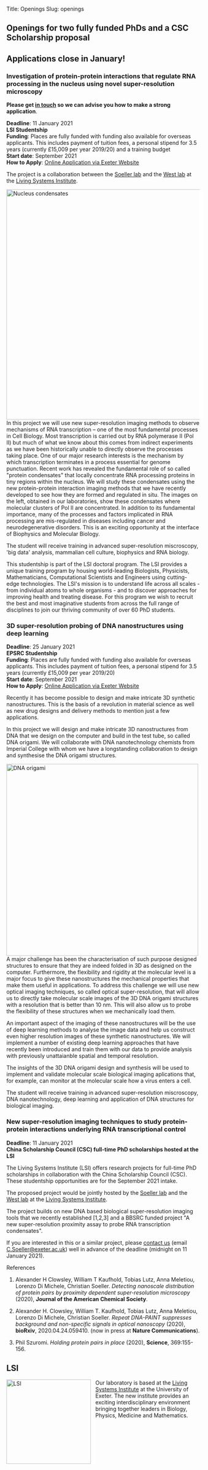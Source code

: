 Title: Openings
Slug: openings

## Openings for two fully funded PhDs and a CSC Scholarship proposal


## Applications close in January!


### Investigation of protein-protein interactions that regulate RNA processing in the nucleus using novel super-resolution microscopy

**Please get [in touch]({filename}/pages/contact.md) so we can advise you how to make a strong application**.

**Deadline**: 11 January 2021 <br>
**LSI Studentship** <br>
**Funding**: Places are fully funded with funding also available for overseas applicants.  This includes payment of tuition fees, a personal stipend for 3.5 years (currently £15,009 per year 2019/20) and a training budget<br>
**Start date**: September 2021<br>
**How to Apply**: [Online Application via Exeter Website](http://www.exeter.ac.uk/studying/funding/award/?id=4030)

The project is a collaboration between the [Soeller lab](http://soellerlab.ex.ac.uk/) and the [West lab](https://www.exeter.ac.uk/livingsystems/team/profile/index.php?web_id=Steven_West) at the [Living Systems Institute](http://www.exeter.ac.uk/livingsystems/).


<img style="float:left; border-right:8px solid white" width="600"
src="{filename}/images/research/nuclear-condensates.png" alt="Nucleus condensates">

In this project we will use new super-resolution imaging methods to observe mechanisms of RNA
transcription – one of the most fundamental processes in Cell Biology.  Most transcription is carried
out by RNA polymerase II (Pol II) but much of what we know about this comes from indirect experiments as
we have been historically unable to directly observe the processes taking place.  One of our major
research interests is the mechanism by which transcription terminates in a process essential for genome
punctuation. Recent work has revealed the fundamental role of so called "protein condensates" that
locally concentrate RNA processing proteins in tiny regions within the nucleus. We will study these
condensates using the new protein-protein interaction imaging methods that we have recently developed to
see how they are formed and regulated in situ. The images on the left, obtained in our laboratories,
show these condensates where molecular clusters of Pol II are concentrated. In addition to its
fundamental importance, many of the processes and factors implicated in RNA processing are mis-regulated
in diseases including cancer and neurodegenerative disorders.  This is an exciting opportunity at the
interface of Biophysics and Molecular Biology.

The student will receive training in advanced super-resolution miscroscopy, 'big data' analysis,
mammalian cell culture, biophysics and RNA biology.

This studentship is part of the LSI doctoral program. The LSI provides a unique training program by
housing world-leading Biologists, Physicists, Mathematicians, Computational Scientists and Engineers
using cutting-edge technologies. The LSI's mission is to understand life across all scales - from
individual atoms to whole organisms - and to discover approaches for improving health and treating
disease. For this program we wish to recruit the best and most imaginative students from across the full
range of disciplines to join our thriving community of over 60 PhD students.

### 3D super-resolution probing of DNA nanostructures using deep learning

**Deadline**: 25 January 2021 <br>
**EPSRC Studentship** <br>
**Funding**: Places are fully funded with
funding also available for overseas applicants.  This includes payment of tuition fees, a personal
stipend for 3.5 years (currently £15,009 per year 2019/20) <br>
**Start date**: September 2021<br>
**How
to Apply**: [Online Application via Exeter Website](http://www.exeter.ac.uk/studying/funding/award/?id=4072)

Recently it has become possible to design and make intricate 3D synthetic nanostructures. This is the
basis of a revolution in material science as well as new drug designs and delivery methods to mention
just a few applications.

In this project we will design and make intricate 3D nanostructures from DNA that we design on the
computer and build in the test tube, so called DNA origami. We will collaborate with DNA nanotechnology
chemists from Imperial College with whom we have a longstanding collaboration to design and synthesise
the DNA origami structures.

<img style="float:left; border-right:8px solid white" width="500"
src="{filename}/images/research/3DDNA-origami.png" alt="DNA origami">

A major challenge has been the characterisation of such purpose designed structures to ensure that they
are indeed folded in 3D as designed on the computer. Furthermore, the flexibility and rigidity at the
molecular level is a major focus to give these nanostructures the mechanical properties that make them
useful in applications. To address this challenge we will use new optical imaging techniques, so called
optical super-resolution, that will allow us to directly take molecular scale images of the 3D DNA
origami structures with a resolution that is better than 10 nm. This will also allow us to probe the
flexibility of these structures when we mechanically load them.

An important aspect of the imaging of these nanostructures will be the use of deep learning methods to
analyse the image data and help us construct even higher resolution images of these synthetic
nanostructures. We will implement a number of existing deep learning approaches that have recently been
introduced and train them with our data to provide analysis with previously unattaianble spatial and
temporal resolution.

The insights of the 3D DNA origami design and synthesis will be used to implement and validate molecular
scale biological imaging aplications that, for example, can monitor at the molecular scale how a virus
enters a cell.

The student will receive training in advanced super-resolution miscroscopy, DNA nanotechnology, deep
learning and application of DNA structures for biological imaging.



### New super-resolution imaging techniques to study protein-protein interactions underlying RNA transcriptional control

**Deadline**: 11 January 2021 <br>
**China Scholarship Council (CSC) full-time PhD scholarships hosted at the LSI** <br>

The Living Systems Institute (LSI) offers research projects for full-time PhD scholarships in
collaboration with the China Scholarship Council (CSC). These studentship opportunities are for the
September 2021 intake.

The proposed project would be jointly hosted by the [Soeller lab](http://soellerlab.ex.ac.uk/) and the
[West lab](https://www.exeter.ac.uk/livingsystems/team/profile/index.php?web_id=Steven_West) at the
[Living Systems Institute](http://www.exeter.ac.uk/livingsystems/).

The project builds on new DNA based biological super-resolution imaging tools that we recently
established [1,2,3] and a BBSRC funded project "A new super-resolution proximity assay to probe RNA
transcription condensates".

If you are interested in this or a similar project, please [contact us]({filename}/pages/contact.md)
(email [C.Soeller@exeter.ac.uk](mailto:C.Soeller@exeter.ac.uk)) well in advance of the deadline
(midnight on 11 January 2021).

References

1. Alexander H Clowsley, William T Kaufhold, Tobias Lutz, Anna Meletiou, Lorenzo Di Michele, Christian Soeller. *Detecting nanoscale distribution of protein pairs by proximity dependent super-resolution microscopy* (2020), __Journal of the American Chemical Society__. <a HREF=https://doi.org/10.1021/jacs.9b03418><i class="fa fa-external-link-square fa-lg"></i></a> <a HREF=http://dx.doi.org/10.1021/jacs.9b03418><i class="ai ai-doi ai-lg"></i></a>

1. Alexander H. Clowsley, William T. Kaufhold, Tobias Lutz, Anna Meletiou, Lorenzo Di Michele, Christian
   Soeller. *Repeat DNA-PAINT suppresses background and non-specific signals in optical nanoscopy*
   (2020), __bioRxiv__, 2020.04.24.059410. <a
   HREF=https://www.biorxiv.org/content/10.1101/2020.04.24.059410v2><i class="fa fa-external-link-square
   fa-lg"></i></a> <a HREF=http://dx.doi.org/10.1101/2020.04.24.059410><i class="ai ai-doi
   ai-lg"></i></a> (now in press at **Nature Communications**).

1. Phil Szuromi. *Holding protein pairs in place* (2020), __Science__, 369:155-156. <a
   HREF=https://science.sciencemag.org/content/369/6500/155.6><i class="fa fa-external-link-square
   fa-lg"></i></a> <a HREF=http://dx.doi.org/10.1126/science.369.6500.155-f><i class="ai ai-doi
   ai-lg"></i></a>
   
   
## LSI

<img style="float:left; border-right:12px solid white" width="220"
src="{filename}/images/logos/LSI-Logo-patterns.png" alt="LSI"> Our laboratory is
based at the
[Living Systems Institute](http://www.exeter.ac.uk/livingsystems/) at
the University of Exeter. The new institute provides an exciting
interdisciplinary environment bringing together leaders in Biology,
Physics, Medicine and Mathematics.
